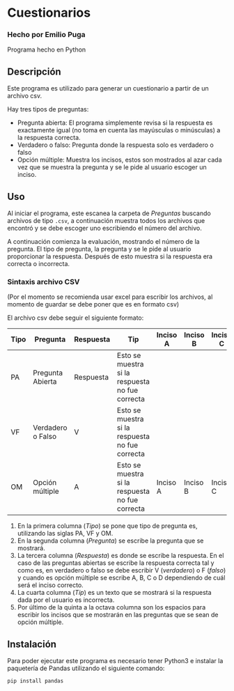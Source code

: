 # Cuestionarios
### Hecho por Emilio Puga
Programa hecho en Python
## Descripción
Este programa es utilizado para generar un cuestionario a partir de un archivo csv.

Hay tres tipos de preguntas:
- Pregunta abierta: El programa simplemente revisa si la respuesta es exactamente igual (no toma en cuenta las mayúsculas o minúsculas) a la respuesta correcta.
- Verdadero o falso: Pregunta donde la respuesta solo es verdadero o falso
- Opción múltiple: Muestra los incisos, estos son mostrados al azar cada vez que se muestra la pregunta y se le pide al usuario escoger un inciso.

## Uso
Al iniciar el programa, este escanea la carpeta de *Preguntas* buscando archivos de tipo `.csv`, a continuación muestra todos los archivos que encontró y se debe escoger uno escribiendo el número del archivo.

A continuación comienza la evaluación, mostrando el número de la pregunta. El tipo de pregunta, la pregunta y se le pide al usuario proporcionar la respuesta. Después de esto muestra si la respuesta era correcta o incorrecta.

### Sintaxis archivo CSV
(Por el momento se recomienda usar excel para escribir los archivos, al momento de guardar se debe poner que es en formato csv)

El archivo csv debe seguir el siguiente formato:

| Tipo | Pregunta          | Respuesta | Tip                                             | Inciso A | Inciso B | Inciso C | Inciso D  |
|------|-------------------|-----------|-------------------------------------------------|----------|----------|----------|-----------|
| PA   | Pregunta Abierta  | Respuesta | Esto se muestra si la respuesta no fue correcta |          |          |          |           |
| VF   | Verdadero o Falso | V         | Esto se muestra si la respuesta no fue correcta |          |          |          |           |
| OM   | Opción múltiple   | A         | Esto se muestra si la respuesta no fue correcta | Inciso A | Inciso B | Inciso C |  Inciso D |

1. En la primera columna (*Tipo*) se pone que tipo de pregunta es, utilizando las siglas PA, VF y OM.
2. En la segunda columna (*Pregunta*) se escribe la pregunta que se mostrará.
3. La tercera columna (*Respuesta*) es donde se escribe la respuesta. En el caso de las preguntas abiertas se escribe la respuesta correcta tal y como es, en verdadero o falso se debe escribir V (*verdadero*) o F (*falso*) y cuando es opción múltiple se escribe A, B, C o D dependiendo de cuál será el inciso correcto.
4. La cuarta columna (*Tip*) es un texto que se mostrará si la respuesta dada por el usuario es incorrecta.
5. Por último de la quinta a la octava columna son los espacios para escribir los incisos que se mostrarán en las preguntas que se sean de opción múltiple.

## Instalación
Para poder ejecutar este programa es necesario tener Python3 e instalar la paquetería de Pandas utilizando el siguiente comando:

`pip install pandas`
